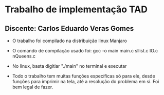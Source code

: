 # Trabalho de implementação TAD
## Discente: Carlos Eduardo Veras Gomes

- O trabalho foi compilado na distribuição linux Manjaro

- O comando de compilação usado foi: gcc -o main main.c sllist.c IO.c nQueens.c

- No linux, basta digitiar "./main" no terminal e executar

- Todo o trabalho tem muitas funções específicas só para ele, desde funções para imprimir na tela, até a resolução do problema em si. Foi bem legal de fazer.

